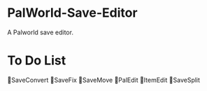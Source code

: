 # PalWorld-Save-Editor
A Palworld save editor.

# To Do List
🔲SaveConvert
🔲SaveFix
🔲SaveMove
🔲PalEdit
🔲ItemEdit
🔲SaveSplit

